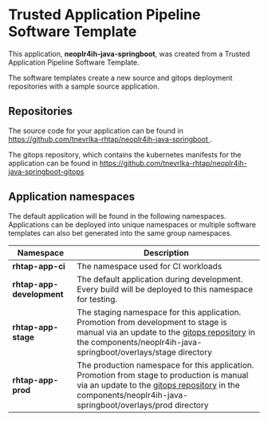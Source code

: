 # Trusted Application Pipeline Software Template

This application, **neoplr4ih-java-springboot**, was created from a Trusted Application Pipeline Software Template.

The software templates create a new source and gitops deployment repositories with a sample source application. 

## Repositories

The source code for your application can be found in [https://github.com/tnevrlka-rhtap/neoplr4ih-java-springboot ](https://github.com/tnevrlka-rhtap/neoplr4ih-java-springboot ).
 
The gitops repository, which contains the kubernetes manifests for the application can be found in 
[https://github.com/tnevrlka-rhtap/neoplr4ih-java-springboot-gitops ](https://github.com/tnevrlka-rhtap/neoplr4ih-java-springboot-gitops ) 

## Application namespaces 

The default application will be found in the following namespaces. Applications can be deployed into unique namespaces or multiple software templates can also bet generated into the same group namespaces.  

|  Namespace   |  Description   |  
| -------- | -------- |
| **rhtap-app-ci** | The namespace used for CI workloads |
| **rhtap-app-development** | The default application during development. Every build will be deployed to this namespace for testing. |
| **rhtap-app-stage** | The staging namespace for this application. Promotion from development to stage is manual via an update to the [gitops repository](https://github.com/tnevrlka-rhtap/neoplr4ih-java-springboot-gitops ) in the components/neoplr4ih-java-springboot/overlays/stage directory |
| **rhtap-app-prod** | The production namespace for this application. Promotion from stage to production is manual via an update to the [gitops repository](https://github.com/tnevrlka-rhtap/neoplr4ih-java-springboot-gitops ) in the components/neoplr4ih-java-springboot/overlays/prod directory |